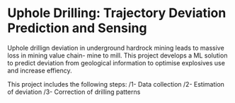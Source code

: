 # Uphole Drilling: Trajectory Deviation Prediction and Sensing
Uphole drillign deviation in underground hardrock mining leads to massive loss in mining value chain- mine to mill.
This project develops a ML solution to predict deviation from geological information to optimise explosives use and increase effiency.

This project includes the following steps:
 /1- Data collection 
 /2- Estimation of deviation
 /3- Correction of drilling patterns

